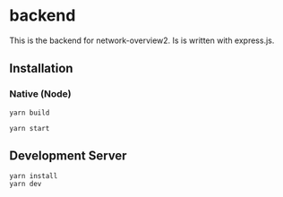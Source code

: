# backend

This is the backend for network-overview2. Is is written with express.js.

## Installation

### Native (Node)

```shell
yarn build
```

```shell
yarn start
```

## Development Server

```shell
yarn install
yarn dev
```
